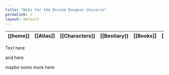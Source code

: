 ```yaml
---
title: "Wiki for the Divine Dungeon Universe"
permalink: /
layout: default
---
```



| [[home]] | [[Atlas]] | [[Characters]] | [[Bestiary]] | [[Books]] | [[Lexicon]] |
| -------- | --------|------ | ------------ | --------- | ----------- |



Text here

and here

maybe some more here
